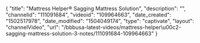 {
    "title": "Mattress Helper&reg; Sagging Mattress Solution",
    "description": "",
    "channelid": "111091684",
    "videoid": "109964663",
    "date_created": "1502517978",
    "date_modified": "1504049174",
    "type": "captivate",
    "layout": "channelVideo",
    "url": "\/bbbusa-latest-videos\/mattress-helper\u00c2-sagging-mattress-solution-3-notes\/111091684-109964663"
}